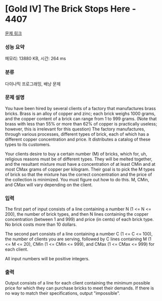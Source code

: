 # [Gold IV] The Brick Stops Here - 4407 

[문제 링크](https://www.acmicpc.net/problem/4407) 

### 성능 요약

메모리: 13880 KB, 시간: 264 ms

### 분류

다이나믹 프로그래밍, 배낭 문제

### 문제 설명

<p>You have been hired by several clients of a factory that manufactures brass bricks. Brass is an alloy of copper and zinc; each brick weighs 1000 grams, and the copper content of a brick can range from 1 to 999 grams. (Note that brass with less than 55% or more than 62% of copper is practically useless; however, this is irrelevant for this question) The factory manufactures, through various processes, different types of brick, each of which has a different copper concentration and price. It distributes a catalog of these types to its customers.</p>

<p>Your clients desire to buy a certain number (M) of bricks, which for, uh, religious reasons must be of different types. They will be melted together, and the resultant mixture must have a concentration of at least CMin and at most CMax grams of copper per kilogram. Their goal is to pick the M types of brick so that the mixture has the correct concentration and the price of the collection is minimized. You must figure out how to do this. M, CMin, and CMax will vary depending on the client.</p>

### 입력 

 <p>The first part of input consists of a line containing a number N (1 <= N <= 200), the number of brick types, and then N lines containing the copper concentration (between 1 and 999) and price (in cents) of each brick type. No brick costs more than 10 dollars.</p>

<p>The second part consists of a line containing a number C (1 <= C <= 100), the number of clients you are serving, followed by C lines containing M (1 <= M <= 20), CMin (1 <= CMin <= 999), and CMax (1 <= CMax <= 999) for each client.</p>

<p>All input numbers will be positive integers.</p>

### 출력 

 <p>Output consists of a line for each client containing the minimum possible price for which they can purchase bricks to meet their demands. If there is no way to match their specifications, output "impossible".</p>

